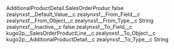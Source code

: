 <?xml version="1.0" encoding="UTF-8"?>
<CustomMetadata xmlns="http://soap.sforce.com/2006/04/metadata" xmlns:xsi="http://www.w3.org/2001/XMLSchema-instance" xmlns:xsd="http://www.w3.org/2001/XMLSchema">
    <label>AdditionalProductDetail.SalesOrderProduc</label>
    <protected>false</protected>
    <values>
        <field>zealynxsf__Default_Value__c</field>
        <value xsi:nil="true"/>
    </values>
    <values>
        <field>zealynxsf__From_Field__c</field>
        <value xsi:nil="true"/>
    </values>
    <values>
        <field>zealynxsf__From_Object__c</field>
        <value xsi:nil="true"/>
    </values>
    <values>
        <field>zealynxsf__From_Type__c</field>
        <value xsi:type="xsd:string">String</value>
    </values>
    <values>
        <field>zealynxsf__Inactive__c</field>
        <value xsi:type="xsd:boolean">false</value>
    </values>
    <values>
        <field>zealynxsf__To_Field__c</field>
        <value xsi:type="xsd:string">kugo2p__SalesOrderProductLine__c</value>
    </values>
    <values>
        <field>zealynxsf__To_Object__c</field>
        <value xsi:type="xsd:string">kugo2p__AdditionalProductDetail__c</value>
    </values>
    <values>
        <field>zealynxsf__To_Type__c</field>
        <value xsi:type="xsd:string">String</value>
    </values>
</CustomMetadata>
